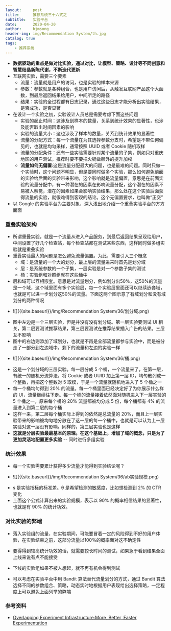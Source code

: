 ```yaml
---
layout:     post
title:      推荐系统三十六式之
subtitle:   实验平台
date:       2020-04-20
author:     bjmsong
header-img: img/Recommendation System/th.jpg
catalog: true
tags:
    - 推荐系统
---
```


- **数据驱动的重点是做对比实验，通过对比，让模型、策略、设计等不同创意和智慧结晶新陈代谢，不断迭代更新**
- 互联网实验，需要三个要素
    - 流量：流量就是用户的访问，也是实验的样本来源
    - 参数：参数就是各种组合，也是用户访问后，从触发互联网产品这个大函数，到最后返回结果给用户，中间所走的路径
    - 结果：实验的全过程都有日志记录，通过这些日志才能分析出实验结果，是否成功，是否显著
- 在设计一个实验之初，实验设计人员总是需要考虑下面这些问题
    - 实验的起止时间：这涉及到样本的数量，关系到统计效果的显著性，也涉及能否取出时间因素的影响
    - 实验的流量大小：这也涉及了样本的数量，关系到统计效果的显著性
    - 流量的分配方式：每一个流量在为其选择参数分支时，希望是不带任何偏见的，也就是均匀采样，通常按照 UUID 或者 Cookie 随机取样
    - 流量的分配条件：还有一些实验需要针对某个流量的子集，例如只对重庆地区的用户测试，推荐时要不要把火锅做额外的提升加权
    - **流量如何无偏置**:这是流量分配最大的问题，也是最难的问题。同时只做一个实验时，这个问题不明显，但是要同时做多个实验，那么如何避免前面的实验给后面的实验带来影响，这个影响就是流量偏置，意思是在前面实验的流量分配中，有一种潜在的因素在影响流量分配，这个潜在的因素不易被人察觉，潜在的因素如果会影响实验结果，那么处在这个实验后面获得流量的实验，就很难得到客观的结论。这个无偏置要求，也叫做“正交”
- 以 Google 的实验平台为主要对象，深入浅出地介绍一个重叠实验平台的方方面面



### 重叠实验架构

- 所谓重叠实验，就是一个流量从进入产品服务，到最后返回结果呈现给用户，中间设置了好几个检查站，每个检查站都在测试某些东西，这样同时做多组实验就是重叠实验
- 重叠实验最大的问题是怎么避免流量偏置。为此，需要引入三个概念
    - 域：是流量的一个大的划分，最上层的流量进来时首先是划分域
    - 层：是系统参数的一个子集，一层实验是对一个参数子集的测试
    - 桶：实验组和对照组就在这些桶中
- 层和域可以互相嵌套。意思是对流量划分，例如划分出50%，这50%的流量是一个域，这个域里面有多个实验层，每一个实验层里面还可以继续嵌套域，也就是可以进一步划分这50%的流量。下面这两个图示意了有域划分和没有域划分的两种情况

<ul> 
<li markdown="1">
![]({{site.baseurl}}/img/Recommendation System/36/划分域.png) 
</li> 
</ul> 

- 图中左边是一个三层实验，但是并没有没有划分域。第一层实验要测试 UI 相关，第二层要测试推荐结果，第三层要测试在推荐结果插入广告的结果。三层互不影响
- 图中的右边则添加了域划分，也就是不再是全部流量都参与实验中，而是被分走了一部分到左边域中。剩下的流量和左边的实验一样

<ul> 
<li markdown="1">
![]({{site.baseurl}}/img/Recommendation System/36/桶.png) 
</li> 
</ul> 

- 这是一个划分域的三层实验。每一层分成 5 个桶，一个流量来了，在第一层，有统一的随机分流算法，将 Cookie 或者 UUID 加上第一层 ID，均匀散列成一个整数，再把这个整数对 5 取模，于是一个流量就随机地进入了 5 个桶之一
- 每一个桶均匀得到 20% 的流量。每一个桶里面已经决定好了为你展示什么样的 UI，流量继续往下走。每一个桶的流量接着依然面对随机进入下一层实验的 5 个桶之一，原来每个桶的 20% 流量都被均分成 5 份，每个桶都有 4% 的流量进入到第二层的每个桶
- 这样一来，第二层每个桶实际上得到的依然是总流量的 20%，而且上一层实验带来的影响被均匀地分散在了这一层的每一个桶中，也就是可以认为上一层实验对这一层没有影响。同样的，第三层实验也是这样
- **这就是分层实验最最基本的原理。在这个基础上，增加了域的概念，只是为了更加灵活地配置更多实验** -- 同时进行多组实验



### 统计效果

- 每一个实验需要累计获得多少流量才能得到实验结论呢？
<ul> 
<li markdown="1">
![]({{site.baseurl}}/img/Recommendation System/36/ab实验规模.png) 
</li> 
</ul> 

- s 是实验指标的标准差。θ 是希望检测的敏感度，比如想检测到 2% 的 CTR 变化
- 上面这个公式计算出来的实验规模，表示以 90% 的概率相信结果的显著性，也就是有 90% 的统计功效。



### 对比实验的弊端

- 落入实验组的流量，在实验期间，可能要冒着一定的风险得到不好的用户体验，在实验结束之前，这部分流量以100%的概率面对这不确定性
- 要得得到较高统计功效的话，就需要较长时间的测试，如果急于看到结果全面上线来说有点不能接受
- 下线的实验组如果不被人想起，就不再有机会得到测试

- 可以考虑在实验平台中用 Bandit 算法替代流量划分的方式，通过 Bandit 算法选择不同的参数组合、策略，动态实时地根据用户表现给出选择策略，一定程度上可以避免上面列举的弊端



### 参考资料

- [Overlapping Experiment Infrastructure:More, Better, Faster Experimentation](https://storage.googleapis.com/pub-tools-public-publication-data/pdf/36500.pdf)

